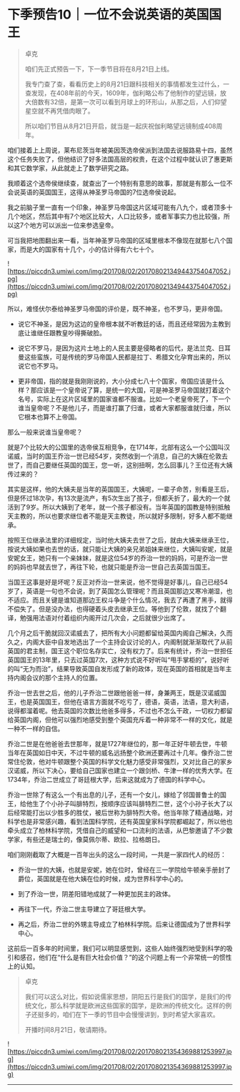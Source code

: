 # 下季预告10｜一位不会说英语的英国国王

> 卓克
> 
> 咱们先正式预告一下，下一季节目将在8月21日上线。
> 
> 我专门查了查，看看历史上的8月21日跟科技相关的事情都发生过什么，一查发现，在408年前的今天，1609年，伽利略公布了他制作的望远镜，放大倍数有32倍，是第一次可以看到月球上的环形山，从那之后，人们仰望星空就不再凭借肉眼了。
> 
> 所以咱们节目从8月21日开启，就当是一起庆祝伽利略望远镜制成408周年。

咱们接着上上周说，莱布尼茨当年被美因茨选帝侯派到法国去说服路易十四，虽然这个任务失败了，但他结识了好多法国高层的权贵，在这个过程中就认识了惠更斯和其它数学家，从此就走上了数学研究之路。

我顺着这个选帝侯继续查，就查出了一个特别有意思的故事，那就是有那么一位不会说英语的英国国王，这得从神圣罗马帝国的7位选帝侯说起。

我之前脑子里一直有一个印象，神圣罗马帝国这片区域可能有八九个，或者顶多十几个地区，然后其中有7个地区比较大，人口比较多，或者军事实力也比较强，所以这7个地方可以派出一位来参选皇帝。

可当我把地图翻出来一看，当年神圣罗马帝国的区域里根本不像现在就那七八个国家，而是大的国家有十几个，小的估计得有六七十个。

![https://piccdn3.umiwi.com/img/201708/02/201708021349443754047052.jpg](https://piccdn3.umiwi.com/img/201708/02/201708021349443754047052.jpg)

所以，难怪伏尔泰给神圣罗马帝国的评价是，既不神圣，也不罗马，更非帝国。

* 说它不神圣，是因为这边的皇帝根本就不听教廷的话，而且还经常因为主教到底让谁继任跟教皇吵得撕破脸。

* 说它不罗马，是因为这片土地上的人民主要是侵略者的后代，是法兰克、日耳曼这些蛮族，可是传统的罗马帝国人民都是拉丁、希腊文化孕育出来的，所以说它也不罗马。

* 更非帝国，指的就是我刚刚说的，大小分成七八十个国家，帝国应该是什么样？那应该是一个皇帝说了算，是统一的大国，可是神圣罗马帝国就打着这个名号，实际上在这片区域里的国家谁都不服谁。比如一个老皇帝死了，下一个谁当皇帝呢？不是他儿子，而是谁打赢了归谁，或者大家都服谁就归谁，所以它根本也算不上帝国。

那么一般来说谁当皇帝呢？

就是7个比较大的公国里的选帝侯互相竞争，在1714年，北部有这么一个公国叫汉诺威，当时的国王乔治一世已经54岁，突然收到一个消息，自己的大姨在伦敦去世了，而自己要继任英国的国王，您一听，这别扭啊，怎么回事儿？王位还有大姨传过来的？

其实是这样，他的大姨夫是当年的英国国王，大姨呢，一辈子命苦，别看是王后，但是怀过18次孕，有13次是流产，有5次生出了孩子，但都夭折了，最大的一个就活到了9岁。所以大姨到了老年，就一个孩子都没有。当年英国的国教是特别抵触天主教的，所以也要求继位者不能是天主教徒，所以就好多限制，好多人都不能继承。

按照王位继承法里的详细规定，当时他大姨夫去世了之后，就由大姨来继承王位，按说大姨如果也去世的话，就只能让大姨的亲兄弟姐妹来继位，大姨叫安妮，就是安妮女王，她只有一个亲妹妹，就是这位54岁的乔治一世的妈妈，可是乔治一世的妈妈也早就去世了，再往下轮，也就只能是乔治一世自己去英国当国王。

当国王这事是好是坏呢？反正对乔治一世来说，他不觉得是好事儿，自己已经54岁了，英语是一句也不会说，到了英国怎么管理呢？而且英国那边又寒冷潮湿，也不适应。而且关键是谁知道那边王权斗争是个什么情况，我去了再遭了黑手，就得不偿失了。但是没办法，也得硬着头皮去继承王位。等他到了伦敦，就找了个翻译，勉强用法语对付着组织内阁开过几次会，之后就很少出席了。

几个月之后干脆就回汉诺威去了，把所有大小问题都留给英国内阁自己解决，久而久之，内阁大臣中自发地选出了一个主持会议讨论的人，内阁制就渐渐取代了从前英国的君主制，国王这个职位名存实亡，没有权力了。后来有统计，乔治一世担任英国国王的13年里，只去过英国7次，这种方式说不好听叫“甩手掌柜的”，说好听的叫“无为而治”，结果导致英国自发形成了新的政体，现在英国的首相就是当年主持内阁会议的那个主持人的位置。

乔治一世去世之后，他的儿子乔治二世跟他爸爸一样，身兼两王，既是汉诺威国王，也是英国国王，但他在语言方面就不吃亏了，德语，英语，法语，意大利语，说得都溜着呢。他去英国的次数比他爸多得多，不过也不怎么干政，一切权力都留给英国内阁，但他可以强烈地感受到整个英国充斥着一种非常不一样的文化，就是一种不一样的自信。

乔治二世是在他爸爸去世那年，就是1727年继位的，那一年正好牛顿去世，牛顿当年在英国如日中天，不过牛顿的威名远扬整个欧洲还要再过十几年。像乔治二世常住伦敦，他对牛顿跟整个英国的科学文化魅力感受非常强烈，又对比自己的家乡汉诺威，所以下决心，要给自己国家也建立一个跟剑桥、牛津一样的优秀大学。在1734年，乔治二世成立了哥廷根大学，后来这就成为了德国的科学中心。

乔治一世除了有这么一个有出息的儿子，还有一个女儿，嫁给了邻国普鲁士的国王，给他生了个小孙子叫腓特烈，按顺序应该叫腓特烈二世，这个小孙子长大了以后经常能打出以少胜多的胜仗，被后世称为腓特烈大帝。他当年除了精通战略，对科学也是非常感兴趣，看到法国科学院，还有英国皇家科学院都崛起了，所以他也牵头成立了柏林科学院，凭借自己的威望和一口流利的法语，从巴黎邀请了不少数学家，有些还是瑞士的，像莫佩尔蒂、欧拉、拉格朗日。

咱们刚刚截取了大概是一百年出头的这么一段时间，一共是一家四代人的经历：

* 乔治一世的大姨，也就是安妮，她在位时，曾经在三一学院给牛顿亲手册封了爵位，英国就是在他大姨在位的时候，成为世界科学中心的。

* 到了乔治一世，阴差阳错地成就了一种更加民主的政体。

* 再往下一代，乔治二世主导建立了哥廷根大学。

* 再之后，乔治二世的外甥主导成立了柏林科学院。后来让德国成为了世界科学中心。

这前后一百多年的时间里，我们可以明显感觉到，这些人始终强烈地受到科学的吸引和感召，他们在“什么是有巨大社会价值？”的这个问题上有一个非常统一的惯性上的认知。

> 卓克
> 
> 我们可以这么对比，假如说儒家思想，阴阳五行是我们的国学，是我们的传统文化，那么科学就是欧洲这些国家的国学，是欧洲的传统文化。这样的例子还挺多的，咱们在下一季的节目中会慢慢讲到，到时希望大家喜欢。
> 
> 开播时间8月21日，敬请期待。

![https://piccdn3.umiwi.com/img/201708/02/201708021354369881253997.jpg](https://piccdn3.umiwi.com/img/201708/02/201708021354369881253997.jpg)

---
